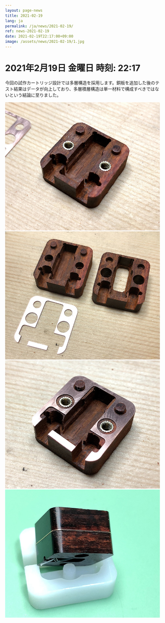 ```yaml
---
layout: page-news
title: 2021-02-19
lang: ja
permalink: /ja/news/2021-02-19/
ref: news-2021-02-19
date: 2021-02-19T22:17:00+09:00
image: /assets/news/2021-02-19/1.jpg
---
```



# 2021年2月19日   金曜日   時刻: 22:17


今回の試作カートリッジ設計では多層構造を採用します。銅板を追加した後のテスト結果はデータが向上しており、多層積層構造は単一材料で構成すべきではないという結論に至りました。



![1](/assets/news/2021-02-19/1.jpg)
![2](/assets/news/2021-02-19/2.jpg)
![3](/assets/news/2021-02-19/3.jpg)
![4](/assets/news/2021-02-19/4.jpg)

